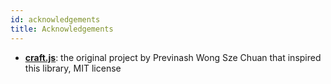 ```yaml
---
id: acknowledgements
title: Acknowledgements
---
```


- **[craft.js](https://github.com/prevwong/craft.js)**: the original project by Previnash Wong Sze Chuan that inspired this library, MIT license
